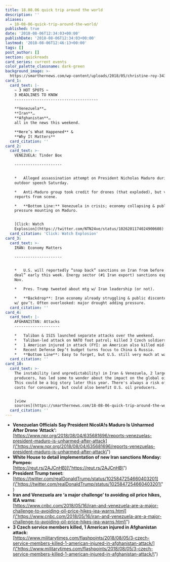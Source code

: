 ```yaml
---
title: 18.08.06 quick trip around the world
description: ''
aliases:
  - 18-08-06-quick-trip-around-the-world/
published: true
date: '2018-08-06T12:34:03+00:00'
publishDate: '2018-08-06T12:34:03+00:00'
lastmod: '2018-08-06T12:46:13+00:00'
tags: []
post_author: []
section: quickreads
card_series: current events
color_palette_classname: dark-green
background_image: >-
  https://smarthernews.com/wp-content/uploads/2018/05/christine-roy-343235-unsplash-scaled.jpg
card_1:
  card_text: |-
    ~ 3 HOT SPOTS ~  
    3 HEADLINES TO KNOW
    -------------------------------------

    **Venezuela**…  
    **Iran**…  
    **Afghanistan**…  
    all in the news this weekend.

    **Here’s What Happened** &  
    **Why It Matters**
  card_citation: ''
card_2:
  card_text: >-
    VENEZUELA: Tinder Box

    ---------------------


    *   Alleged assassination attempt on President Nicholas Maduro during
    outdoor speech Saturday.

    *   Anti-Maduro group took credit for drones (that exploded), but varying
    reports from scene.

    *   **Bottom Line:** Venezuela in crisis; economy collapsing & public
    pressure mounting on Maduro.


    [Click: Watch
    Explosion](https://twitter.com/NTN24ve/status/1026201174024900608)
  card_citation: 'Click: Watch Explosion'
card_3:
  card_text: >-
    IRAN: Economy Matters

    ---------------------


    *   U.S. will reportedly “snap back” sanctions on Iran from before “nuclear
    deal” early this week. Energy sector (#1 Iran export) sanctions expected in
    Nov.

    *   Pres. Trump tweeted about mtg w/ Iran leadership (or not).

    *   **Backdrop**: Iran economy already struggling & public discontent rising
    w/ gov’t. Often overlooked: major drought adding pressure.
  card_citation: ''
card_4:
  card_text: |-
    AFGHANISTAN: Attacks
    --------------------

    *   Taliban & ISIS launched separate attacks over the weekend.
    *   Taliban-led attack on NATO foot patrol; killed 3 Czech soldiers.
    *   1 American injured in attack (FYI: an American also killed mid-July).
    *   Recent Defense Dep’t budget turns focus to China & Russia.
    *   **Bottom Line**: Easy to forget, but U.S. still very much at war.
  card_citation: ''
card_10:
  card_text: >-
    The instability (and unpredictability) in Iran & Venezuela, 2 large oil
    producers, has led some to wonder about the impact on the global oil market.
    This could be a big story later this year. There's always a risk of higher
    costs for consumers, but could also benefit U.S. oil producers.


    [view
    sources](https://smarthernews.com/18-08-06-quick-trip-around-the-world/)
  card_citation: ''
---
```

*   **Venezuelan Officials Say President NicolA!s Maduro Is Unharmed After Drone ‘Attack’:**  
    [https://www.npr.org/2018/08/04/635681696/reports-venezuelas-president-maduro-is-unharmed-after-attack](\"https://www.npr.org/2018/08/04/635681696/reports-venezuelas-president-maduro-is-unharmed-after-attack\")
*   **White House to detail implementation of new Iran sanctions Monday: Pompeo:**  
    [https://reut.rs/2AJCnHB](\"https://reut.rs/2AJCnHB\")
*   **President Trump tweet:**  
    [https://twitter.com/realDonaldTrump/status/1025847254660403201](\"https://twitter.com/realDonaldTrump/status/1025847254660403201\")
*   **Iran and Venezuela are ‘a major challenge’ to avoiding oil price hikes, IEA warns**:  
    [https://www.cnbc.com/2018/05/16/iran-and-venezuela-are-a-major-challenge-to-avoiding-oil-price-hikes-iea-warns.html](\"https://www.cnbc.com/2018/05/16/iran-and-venezuela-are-a-major-challenge-to-avoiding-oil-price-hikes-iea-warns.html\")
*   **3 Czech service members killed, 1 American injured in Afghanistan attack:**  
    [https://www.militarytimes.com/flashpoints/2018/08/05/3-czech-service-members-killed-1-american-injured-in-afghanistan-attack/](\"https://www.militarytimes.com/flashpoints/2018/08/05/3-czech-service-members-killed-1-american-injured-in-afghanistan-attack/\")